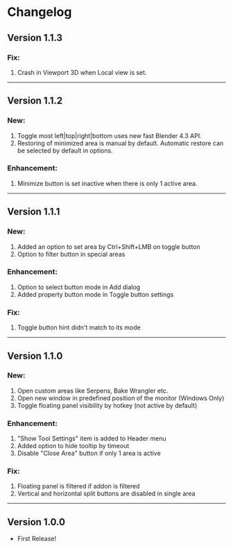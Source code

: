 # Changelog

## Version 1.1.3

### Fix:
1. Crash in Viewport 3D when Local view is set.

---

## Version 1.1.2
### New:
1. Toggle most left|top|right|bottom uses new fast Blender 4.3 API.
2. Restoring of minimized area is manual by default. Automatic restore can be selected by default in options.

### Enhancement:
1. Minimize button is set inactive when there is only 1 active area.

---

## Version 1.1.1
### New:
1. Added an option to set area by Ctrl+Shift+LMB on toggle button
2. Option to filter button in special areas

### Enhancement:
1. Option to select button mode in Add dialog
2. Added property button mode in Toggle button settings

### Fix:
1. Toggle button hint didn't match to its mode

---
## Version 1.1.0
### New:
1. Open custom areas like Serpens, Bake Wrangler etc.
2. Open new window in predefined position of the monitor (Windows Only)
3. Toggle floating panel visibility by hotkey (not active by default)

### Enhancement:
1. "Show Tool Settings" item is added to Header menu
2. Added option to hide tooltip by timeout
3. Disable "Close Area" button if only 1 area is active

### Fix:
1. Floating panel is filtered if addon is filtered
2. Vertical and horizontal split buttons are disabled in single area

---
## Version 1.0.0
- First Release!